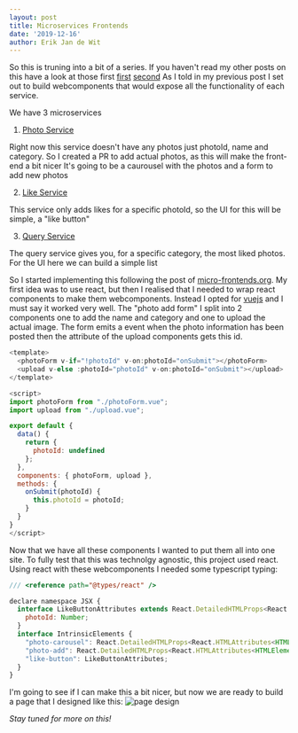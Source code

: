 ```yaml
---
layout: post
title: Microservices Frontends
date: '2019-12-16'
author: Erik Jan de Wit
---
```


So this is truning into a bit of a series.
If you haven't read my other posts on this have a look at those first [first][1] [second][2]
As I told in my previous post I set out to build webcomponents that would expose all the functionality of each service.

We have 3 microservices 
1. [Photo Service][3]

Right now this service doesn't have any photos just photoId, name and category.
So I created a PR to add actual photos, as this will make the front-end a bit nicer
It's going to be a caurousel with the photos and a form to add new photos

2. [Like Service][4]

  This service only adds likes for a specific photoId, so the UI for this will be simple, a "like button"
  
3. [Query Service][5]

  The query service gives you, for a specific category, the most liked photos.
  For the UI here we can build a simple list
  
So I started implementing this following the post of [micro-frontends.org][6].
My first idea was to use react, but then I realised that I needed to wrap react components to make them webcomponents.
Instead I opted for [vuejs][7] and I must say it worked very well.
The "photo add form" I split into 2 components one to add the name and category and one to upload the actual image.
The form emits a event when the photo information has been posted then the attribute of the upload components gets this id.

```js
<template>
  <photoForm v-if="!photoId" v-on:photoId="onSubmit"></photoForm>
  <upload v-else :photoId="photoId" v-on:photoId="onSubmit"></upload>
</template>

<script>
import photoForm from "./photoForm.vue";
import upload from "./upload.vue";

export default {
  data() {
    return {
      photoId: undefined
    };
  },
  components: { photoForm, upload },
  methods: {
    onSubmit(photoId) {
      this.photoId = photoId;
    }
  }
}
</script>
```

Now that we have all these components I wanted to put them all into one site.
To fully test that this was technolgy agnostic, this project used react.
Using react with these webcomponents I needed some typescript typing:

```js
/// <reference path="@types/react" />

declare namespace JSX {
  interface LikeButtonAttributes extends React.DetailedHTMLProps<React.HTMLAttributes<HTMLElement>, HTMLElement> {
    photoId: Number;
  }
  interface IntrinsicElements {
    "photo-carousel": React.DetailedHTMLProps<React.HTMLAttributes<HTMLElement>, HTMLElement>;
    "photo-add": React.DetailedHTMLProps<React.HTMLAttributes<HTMLElement>, HTMLElement>;
    "like-button": LikeButtonAttributes;
  }
}
```
I'm going to see if I can make this a bit nicer, but now we are ready to build a page that I designed like this:
![page design](https://lh3.googleusercontent.com/YtzP_-UZx7N9ksPFIuHDxaoBRaB1_fqFWaVkpn4KbWYEogrO9qdCN3Y2TXe0IpiVQfh7UTVWdPuLu1q9YB5YUrrWpBXMBu59uXzEBokfd2laF6QBCI9fV4XEKEv1Ljh6QfOaKVXk7ck0fLq0ngpOEUWCBkM74JLV6SRhKDcKyfu4Or1vBPoe5qdemM2dQHZaZHjSlDCJfmrQ3TzDnnLr2y8sddsn16KTM9iVoi68ou0uMbtv1Rd8sIVArhk68hdBZ6qRmS-LnFcZJK89L6-AoG8_qxeCEmo4zOosBgYG48wnQ1iuVNv2HHU_568Iaj_fzq--JhAssmpTbXYfdemDUo_2qgUTuXlbIHjFaF2sanr4rNYdXOZzkY3973JDb2v0lktKlQ_gc41QfEBYEK41uMlbC_kT5J3n9kv9kmG3LYv9rQ_JY_dkiprZ2OyHyBKJ7v_-QnlJEZTqzGWaVxAAxu7-PvX4PLU6OcRy8sVjLhOwMvinQge0-ktK3YsvnLLAPw4eEKE7xLyoE8l4VwtL-BeLHR8F5jeI9lYTHcVE-fmODkDQTeVOW--q4dhtMuaGMk2IZHE6u2q8ei78b3YS9Z5-Ge6EPoCb2riSePL_k5yltm3OsgaUt5pooPDNXKyY7I8M8saOJ0Gg3nhzH69a9HUDtcWyK5xqDXhfVB-L8rilcyzjmdhdZZD_IVEG8G8_Kjt8BqOnnJxmrSZohexH8hcACiQynIlpTE3lw3BPbQzs8wc=w1151-h791-no)

*Stay tuned for more on this!*

[1]: /2019/01/07/microservices-frontend.html
[2]: /2019/11/12/microservices-frontend.html
[3]: https://github.com/noseka1/photo-gallery-photo
[4]: https://github.com/noseka1/photo-gallery-like
[5]: https://github.com/noseka1/photo-gallery-query
[6]: https://micro-frontends.org/
[7]: https://vuejs.org/
